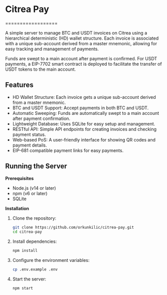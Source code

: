 # Citrea Pay
==================

A simple server to manage BTC and USDT invoices on Citrea using a hierarchical deterministic (HD) wallet structure. Each invoice is associated with a unique sub-account derived from a master mnemonic, allowing for easy tracking and management of payments.

Funds are swept to a main account after payment is confirmed. For USDT payments, a EIP-7702 smart contract is deployed to facilitate the transfer of USDT tokens to the main account.

## Features
- HD Wallet Structure: Each invoice gets a unique sub-account derived from a master mnemonic.
- BTC and USDT Support: Accept payments in both BTC and USDT.
- Automatic Sweeping: Funds are automatically swept to a main account after payment confirmation.
- Lightweight Database: Uses SQLite for easy setup and management.
- RESTful API: Simple API endpoints for creating invoices and checking payment status.
- Web-based PoS: A user-friendly interface for showing QR codes and payment details.
- EIP-681 compatible payment links for easy payments.

## Running the Server
**Prerequisites**
- Node.js (v14 or later)
- npm (v6 or later)
- SQLite

**Installation**
1. Clone the repository:
   ```bash
   git clone https://github.com/orkunkilic/citrea-pay.git
   cd citrea-pay
   ```

2. Install dependencies:
   ```bash
   npm install
   ```

3. Configure the environment variables:
   ```bash
   cp .env.example .env
   ```

4. Start the server:
   ```bash
   npm start
   ```